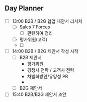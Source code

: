 ## Day Planner
- [ ] 13:00 B2B / B2G 협업 제안서 리서치
	- [ ] Sales 7 Forces
		- [ ] 관련하여 정리
	- [ ] 평가위원(고객)
	- [ ] 
- [ ] 14:00 B2B / B2G 제안서 작성 시작
	- [ ] B2B 제안서
		- 평가위원
		- 경쟁사 전략 / 고객사 전략
		- 차별화방안/유망성 PR
		- 
	- [ ] B2G 제안서
- [ ] 15:40 B2B/B2G 제안서 초안